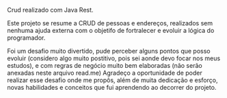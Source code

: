 Crud realizado com Java Rest.

Este projeto se resume a CRUD de pessoas e endereços, realizados sem nenhuma ajuda externa com o objetifo de fortralecer e evoluir a lógica do programador.

Foi um desafio muito divertido, pude perceber alguns pontos que posso evoluir (considero algo muito postitivo, pois sei aonde devo focar nos meus estudos), e com regras de negócio muito bem elaboradas (não serão anexadas neste arquivo read.me)
Agradeço a oportunidade de poder realizar esse desafio onde me propôs, além de muita dedicação e esforço, novas habilidades e conceitos que fui aprendendo ao decorrer do projeto.
